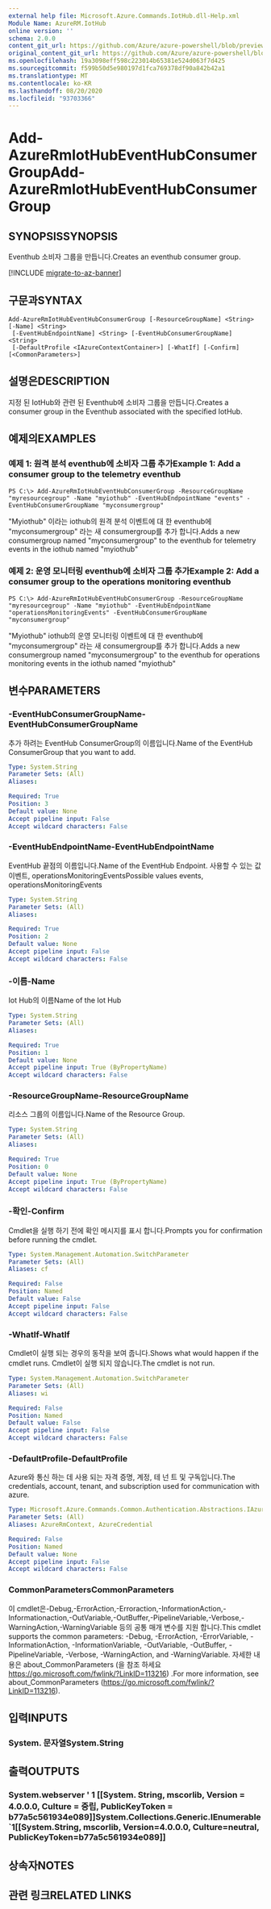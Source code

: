 ```yaml
---
external help file: Microsoft.Azure.Commands.IotHub.dll-Help.xml
Module Name: AzureRM.IotHub
online version: ''
schema: 2.0.0
content_git_url: https://github.com/Azure/azure-powershell/blob/preview/src/ResourceManager/IotHub/Commands.IotHub/help/Add-AzureRmIotHubEventHubConsumerGroup.md
original_content_git_url: https://github.com/Azure/azure-powershell/blob/preview/src/ResourceManager/IotHub/Commands.IotHub/help/Add-AzureRmIotHubEventHubConsumerGroup.md
ms.openlocfilehash: 19a3098eff598c223014b65381e524d063f7d425
ms.sourcegitcommit: f599b50d5e980197d1fca769378df90a842b42a1
ms.translationtype: MT
ms.contentlocale: ko-KR
ms.lasthandoff: 08/20/2020
ms.locfileid: "93703366"
---
```

# <span data-ttu-id="116ce-101">Add-AzureRmIotHubEventHubConsumerGroup</span><span class="sxs-lookup"><span data-stu-id="116ce-101">Add-AzureRmIotHubEventHubConsumerGroup</span></span>

## <span data-ttu-id="116ce-102">SYNOPSIS</span><span class="sxs-lookup"><span data-stu-id="116ce-102">SYNOPSIS</span></span>
<span data-ttu-id="116ce-103">Eventhub 소비자 그룹을 만듭니다.</span><span class="sxs-lookup"><span data-stu-id="116ce-103">Creates an eventhub consumer group.</span></span>

[!INCLUDE [migrate-to-az-banner](../../includes/migrate-to-az-banner.md)]

## <span data-ttu-id="116ce-104">구문과</span><span class="sxs-lookup"><span data-stu-id="116ce-104">SYNTAX</span></span>

```
Add-AzureRmIotHubEventHubConsumerGroup [-ResourceGroupName] <String> [-Name] <String>
 [-EventHubEndpointName] <String> [-EventHubConsumerGroupName] <String>
 [-DefaultProfile <IAzureContextContainer>] [-WhatIf] [-Confirm] [<CommonParameters>]
```

## <span data-ttu-id="116ce-105">설명은</span><span class="sxs-lookup"><span data-stu-id="116ce-105">DESCRIPTION</span></span>
<span data-ttu-id="116ce-106">지정 된 IotHub와 관련 된 Eventhub에 소비자 그룹을 만듭니다.</span><span class="sxs-lookup"><span data-stu-id="116ce-106">Creates a consumer group in the Eventhub associated with the specified IotHub.</span></span>

## <span data-ttu-id="116ce-107">예제의</span><span class="sxs-lookup"><span data-stu-id="116ce-107">EXAMPLES</span></span>

### <span data-ttu-id="116ce-108">예제 1: 원격 분석 eventhub에 소비자 그룹 추가</span><span class="sxs-lookup"><span data-stu-id="116ce-108">Example 1: Add a consumer group to the telemetry eventhub</span></span>
```
PS C:\> Add-AzureRmIotHubEventHubConsumerGroup -ResourceGroupName "myresourcegroup" -Name "myiothub" -EventHubEndpointName "events" -EventHubConsumerGroupName "myconsumergroup"
```

<span data-ttu-id="116ce-109">"Myiothub" 이라는 iothub의 원격 분석 이벤트에 대 한 eventhub에 "myconsumergroup" 라는 새 consumergroup를 추가 합니다.</span><span class="sxs-lookup"><span data-stu-id="116ce-109">Adds a new consumergroup named "myconsumergroup" to the eventhub for telemetry events in the iothub named "myiothub"</span></span>

### <span data-ttu-id="116ce-110">예제 2: 운영 모니터링 eventhub에 소비자 그룹 추가</span><span class="sxs-lookup"><span data-stu-id="116ce-110">Example 2: Add a consumer group to the operations monitoring eventhub</span></span>
```
PS C:\> Add-AzureRmIotHubEventHubConsumerGroup -ResourceGroupName "myresourcegroup" -Name "myiothub" -EventHubEndpointName "operationsMonitoringEvents" -EventHubConsumerGroupName "myconsumergroup"
```

<span data-ttu-id="116ce-111">"Myiothub" iothub의 운영 모니터링 이벤트에 대 한 eventhub에 "myconsumergroup" 라는 새 consumergroup를 추가 합니다.</span><span class="sxs-lookup"><span data-stu-id="116ce-111">Adds a new consumergroup named "myconsumergroup" to the eventhub for operations monitoring events in the iothub named "myiothub"</span></span>

## <span data-ttu-id="116ce-112">변수</span><span class="sxs-lookup"><span data-stu-id="116ce-112">PARAMETERS</span></span>

### <span data-ttu-id="116ce-113">-EventHubConsumerGroupName</span><span class="sxs-lookup"><span data-stu-id="116ce-113">-EventHubConsumerGroupName</span></span>
<span data-ttu-id="116ce-114">추가 하려는 EventHub ConsumerGroup의 이름입니다.</span><span class="sxs-lookup"><span data-stu-id="116ce-114">Name of the EventHub ConsumerGroup that you want to add.</span></span>

```yaml
Type: System.String
Parameter Sets: (All)
Aliases: 

Required: True
Position: 3
Default value: None
Accept pipeline input: False
Accept wildcard characters: False
```

### <span data-ttu-id="116ce-115">-EventHubEndpointName</span><span class="sxs-lookup"><span data-stu-id="116ce-115">-EventHubEndpointName</span></span>
<span data-ttu-id="116ce-116">EventHub 끝점의 이름입니다.</span><span class="sxs-lookup"><span data-stu-id="116ce-116">Name of the EventHub Endpoint.</span></span>
<span data-ttu-id="116ce-117">사용할 수 있는 값 이벤트, operationsMonitoringEvents</span><span class="sxs-lookup"><span data-stu-id="116ce-117">Possible values events, operationsMonitoringEvents</span></span>

```yaml
Type: System.String
Parameter Sets: (All)
Aliases: 

Required: True
Position: 2
Default value: None
Accept pipeline input: False
Accept wildcard characters: False
```

### <span data-ttu-id="116ce-118">-이름</span><span class="sxs-lookup"><span data-stu-id="116ce-118">-Name</span></span>
<span data-ttu-id="116ce-119">Iot Hub의 이름</span><span class="sxs-lookup"><span data-stu-id="116ce-119">Name of the Iot Hub</span></span>

```yaml
Type: System.String
Parameter Sets: (All)
Aliases: 

Required: True
Position: 1
Default value: None
Accept pipeline input: True (ByPropertyName)
Accept wildcard characters: False
```

### <span data-ttu-id="116ce-120">-ResourceGroupName</span><span class="sxs-lookup"><span data-stu-id="116ce-120">-ResourceGroupName</span></span>
<span data-ttu-id="116ce-121">리소스 그룹의 이름입니다.</span><span class="sxs-lookup"><span data-stu-id="116ce-121">Name of the Resource Group.</span></span>

```yaml
Type: System.String
Parameter Sets: (All)
Aliases: 

Required: True
Position: 0
Default value: None
Accept pipeline input: True (ByPropertyName)
Accept wildcard characters: False
```

### <span data-ttu-id="116ce-122">-확인</span><span class="sxs-lookup"><span data-stu-id="116ce-122">-Confirm</span></span>
<span data-ttu-id="116ce-123">Cmdlet을 실행 하기 전에 확인 메시지를 표시 합니다.</span><span class="sxs-lookup"><span data-stu-id="116ce-123">Prompts you for confirmation before running the cmdlet.</span></span>

```yaml
Type: System.Management.Automation.SwitchParameter
Parameter Sets: (All)
Aliases: cf

Required: False
Position: Named
Default value: False
Accept pipeline input: False
Accept wildcard characters: False
```

### <span data-ttu-id="116ce-124">-WhatIf</span><span class="sxs-lookup"><span data-stu-id="116ce-124">-WhatIf</span></span>
<span data-ttu-id="116ce-125">Cmdlet이 실행 되는 경우의 동작을 보여 줍니다.</span><span class="sxs-lookup"><span data-stu-id="116ce-125">Shows what would happen if the cmdlet runs.</span></span>
<span data-ttu-id="116ce-126">Cmdlet이 실행 되지 않습니다.</span><span class="sxs-lookup"><span data-stu-id="116ce-126">The cmdlet is not run.</span></span>

```yaml
Type: System.Management.Automation.SwitchParameter
Parameter Sets: (All)
Aliases: wi

Required: False
Position: Named
Default value: False
Accept pipeline input: False
Accept wildcard characters: False
```

### <span data-ttu-id="116ce-127">-DefaultProfile</span><span class="sxs-lookup"><span data-stu-id="116ce-127">-DefaultProfile</span></span>
<span data-ttu-id="116ce-128">Azure와 통신 하는 데 사용 되는 자격 증명, 계정, 테 넌 트 및 구독입니다.</span><span class="sxs-lookup"><span data-stu-id="116ce-128">The credentials, account, tenant, and subscription used for communication with azure.</span></span>

```yaml
Type: Microsoft.Azure.Commands.Common.Authentication.Abstractions.IAzureContextContainer
Parameter Sets: (All)
Aliases: AzureRmContext, AzureCredential

Required: False
Position: Named
Default value: None
Accept pipeline input: False
Accept wildcard characters: False
```

### <span data-ttu-id="116ce-129">CommonParameters</span><span class="sxs-lookup"><span data-stu-id="116ce-129">CommonParameters</span></span>
<span data-ttu-id="116ce-130">이 cmdlet은-Debug,-ErrorAction,-Erroraction,-InformationAction,-Informationaction,-OutVariable,-OutBuffer,-PipelineVariable,-Verbose,-WarningAction,-WarningVariable 등의 공통 매개 변수를 지원 합니다.</span><span class="sxs-lookup"><span data-stu-id="116ce-130">This cmdlet supports the common parameters: -Debug, -ErrorAction, -ErrorVariable, -InformationAction, -InformationVariable, -OutVariable, -OutBuffer, -PipelineVariable, -Verbose, -WarningAction, and -WarningVariable.</span></span> <span data-ttu-id="116ce-131">자세한 내용은 about_CommonParameters (을 참조 하세요 https://go.microsoft.com/fwlink/?LinkID=113216) .</span><span class="sxs-lookup"><span data-stu-id="116ce-131">For more information, see about_CommonParameters (https://go.microsoft.com/fwlink/?LinkID=113216).</span></span>

## <span data-ttu-id="116ce-132">입력</span><span class="sxs-lookup"><span data-stu-id="116ce-132">INPUTS</span></span>

### <span data-ttu-id="116ce-133">System. 문자열</span><span class="sxs-lookup"><span data-stu-id="116ce-133">System.String</span></span>

## <span data-ttu-id="116ce-134">출력</span><span class="sxs-lookup"><span data-stu-id="116ce-134">OUTPUTS</span></span>

### <span data-ttu-id="116ce-135">System.webserver ' 1 [[System. String, mscorlib, Version = 4.0.0.0, Culture = 중립, PublicKeyToken = b77a5c561934e089]]</span><span class="sxs-lookup"><span data-stu-id="116ce-135">System.Collections.Generic.IEnumerable\`1[[System.String, mscorlib, Version=4.0.0.0, Culture=neutral, PublicKeyToken=b77a5c561934e089]]</span></span>

## <span data-ttu-id="116ce-136">상속자</span><span class="sxs-lookup"><span data-stu-id="116ce-136">NOTES</span></span>

## <span data-ttu-id="116ce-137">관련 링크</span><span class="sxs-lookup"><span data-stu-id="116ce-137">RELATED LINKS</span></span>

